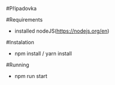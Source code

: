 #Případovka

#Requirements

- installed nodeJS(https://nodejs.org/en)

#Instalation

- npm install / yarn install

#Running

- npm run start
